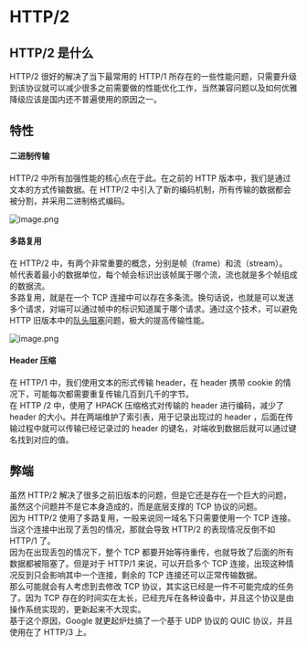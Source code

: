 # HTTP/2

<a name="5316c90f"></a>
## HTTP/2 是什么
HTTP/2 很好的解决了当下最常用的 HTTP/1 所存在的一些性能问题，只需要升级到该协议就可以减少很多之前需要做的性能优化工作，当然兼容问题以及如何优雅降级应该是国内还不普遍使用的原因之一。

<a name="c666ad11"></a>
## 特性
<a name="75a7af0d"></a>
#### 二进制传输
HTTP/2 中所有加强性能的核心点在于此。在之前的 HTTP 版本中，我们是通过文本的方式传输数据。在 HTTP/2 中引入了新的编码机制，所有传输的数据都会被分割，并采用二进制格式编码。

![image.png](https://intranetproxy.alipay.com/skylark/lark/0/2019/png/20513/1550543731234-553f0bdd-ee11-4464-a8e0-3ed2af2068a2.png#align=left&display=inline&height=314&name=image.png&originHeight=459&originWidth=874&size=127377&width=597)
<a name="b3946b88"></a>
#### 多路复用
在 HTTP/2 中，有两个非常重要的概念，分别是帧（frame）和流（stream）。<br />帧代表着最小的数据单位，每个帧会标识出该帧属于哪个流，流也就是多个帧组成的数据流。<br />多路复用，就是在一个 TCP 连接中可以存在多条流。换句话说，也就是可以发送多个请求，对端可以通过帧中的标识知道属于哪个请求。通过这个技术，可以避免 HTTP 旧版本中的[队头阻塞](https://www.jianshu.com/p/450cc7320e30)问题，极大的提高传输性能。

![image.png](https://intranetproxy.alipay.com/skylark/lark/0/2019/png/20513/1550543824554-7c46fafe-e153-4ded-a2e3-c1ced6eccdb6.png#align=left&display=inline&height=172&name=image.png&originHeight=138&originWidth=494&size=16673&width=616)

<a name="0936972c"></a>
#### Header 压缩
在 HTTP/1 中，我们使用文本的形式传输 header，在 header 携带 cookie 的情况下，可能每次都需要重复传输几百到几千的字节。<br />在 HTTP /2 中，使用了 HPACK 压缩格式对传输的 header 进行编码，减少了 header 的大小。并在两端维护了索引表，用于记录出现过的 header ，后面在传输过程中就可以传输已经记录过的 header 的键名，对端收到数据后就可以通过键名找到对应的值。

<a name="3bda4bd8"></a>
## 弊端
虽然 HTTP/2 解决了很多之前旧版本的问题，但是它还是存在一个巨大的问题，虽然这个问题并不是它本身造成的，而是底层支撑的 TCP 协议的问题。<br />因为 HTTP/2 使用了多路复用，一般来说同一域名下只需要使用一个 TCP 连接。当这个连接中出现了丢包的情况，那就会导致 HTTP/2 的表现情况反倒不如 HTTP/1 了。<br />因为在出现丢包的情况下，整个 TCP 都要开始等待重传，也就导致了后面的所有数据都被阻塞了。但是对于 HTTP/1 来说，可以开启多个 TCP 连接，出现这种情况反到只会影响其中一个连接，剩余的 TCP 连接还可以正常传输数据。<br />那么可能就会有人考虑到去修改 TCP 协议，其实这已经是一件不可能完成的任务了。因为 TCP 存在的时间实在太长，已经充斥在各种设备中，并且这个协议是由操作系统实现的，更新起来不大现实。<br />基于这个原因，Google 就更起炉灶搞了一个基于 UDP 协议的 QUIC 协议，并且使用在了 HTTP/3 上。

